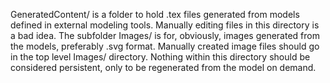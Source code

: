 GeneratedContent/ is a folder to hold .tex files generated from models defined in external modeling tools.  Manually editing files in this directory is a bad idea.  The subfolder Images/ is for, obviously, images generated from the models, preferably .svg format. Manually created image files should go in the top level Images/ directory. Nothing within this directory should be considered persistent, only to be regenerated from the model on demand.
